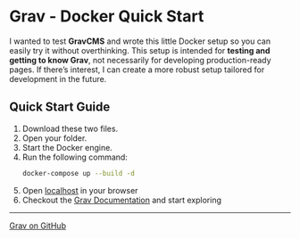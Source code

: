 # Grav - Docker Quick Start

I wanted to test **GravCMS** and wrote this little Docker setup so you can easily try it without overthinking. This setup is intended for **testing and getting to know Grav**, not necessarily for developing production-ready pages. If there’s interest, I can create a more robust setup tailored for development in the future.

## Quick Start Guide

1. Download these two files.
2. Open your folder.
3. Start the Docker engine.
4. Run the following command:
   ```bash
   docker-compose up --build -d
5. Open [localhost](http://locahost) in your browser
6. Checkout the [Grav Documentation](https://learn.getgrav.org/17) and start exploring
-----
[Grav on GitHub](https://github.com/getgrav)